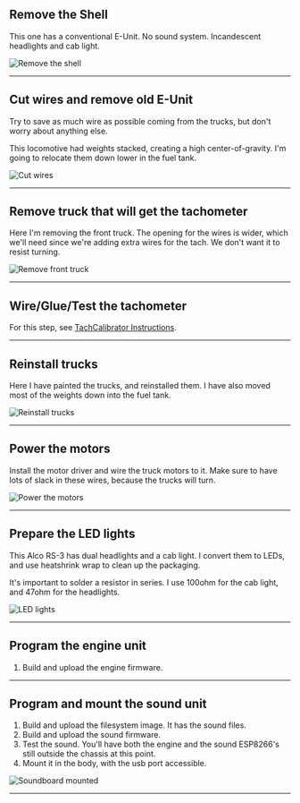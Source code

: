 ## Remove the Shell

This one has a conventional E-Unit.  No sound system.  Incandescent headlights and cab light.

![Remove the shell](Images/removeShell.jpeg)

---

## Cut wires and remove old E-Unit

Try to save as much wire as possible coming from the trucks, but don't worry about anything else.

This locomotive had weights stacked, creating a high center-of-gravity.  I'm going to relocate them down lower in the fuel tank.

![Cut wires](Images/removeOldEUnit.jpeg)

---

## Remove truck that will get the tachometer

Here I'm removing the front truck.  The opening for the wires is wider, which we'll need since we're adding extra wires for the tach.  We don't want it to resist turning.

![Remove front truck](Images/removeFrontTruck.jpeg)

---

## Wire/Glue/Test the tachometer

For this step, see [TachCalibrator Instructions](../TachCalibrator/README.md).

---

## Reinstall trucks

Here I have painted the trucks, and reinstalled them.  I have also moved most of the weights down into the fuel tank.

![Reinstall trucks](Images/reinstallTrucks.jpeg)

---

## Power the motors

Install the motor driver and wire the truck motors to it.  Make sure to have lots of slack in these wires, because the trucks will turn.

![Power the motors](Images/wireMotorPower.jpeg)

---

## Prepare the LED lights

This Alco RS-3 has dual headlights and a cab light.  I convert them to LEDs, and use heatshrink wrap to clean up the packaging.

It's important to solder a resistor in series.  I use 100ohm for the cab light, and 47ohm for the headlights.

![LED lights](Images/ledLights.jpeg)

---

## Program the engine unit

1. Build and upload the engine firmware.

---

## Program and mount the sound unit

1. Build and upload the filesystem image.  It has the sound files.
2. Build and upload the sound firmware.
3. Test the sound.  You'll have both the engine and the sound ESP8266's still outside the chassis at this point.
4. Mount it in the body, with the usb port accessible.

![Soundboard mounted](Images/soundboardMounted.jpeg)

---



